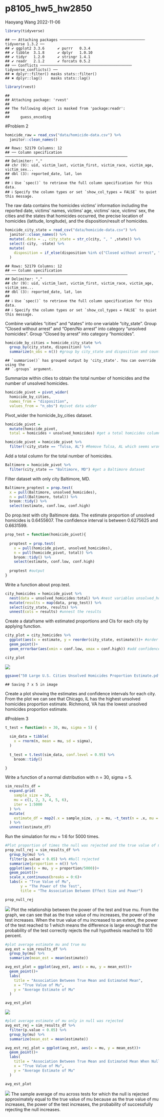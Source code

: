 p8105_hw5_hw2850
================
Haoyang Wang
2022-11-06

``` r
library(tidyverse)
```

    ## ── Attaching packages ─────────────────────────────────────── tidyverse 1.3.2 ──
    ## ✔ ggplot2 3.3.6      ✔ purrr   0.3.4 
    ## ✔ tibble  3.1.8      ✔ dplyr   1.0.10
    ## ✔ tidyr   1.2.0      ✔ stringr 1.4.1 
    ## ✔ readr   2.1.2      ✔ forcats 0.5.2 
    ## ── Conflicts ────────────────────────────────────────── tidyverse_conflicts() ──
    ## ✖ dplyr::filter() masks stats::filter()
    ## ✖ dplyr::lag()    masks stats::lag()

``` r
library(rvest)
```

    ## 
    ## Attaching package: 'rvest'
    ## 
    ## The following object is masked from 'package:readr':
    ## 
    ##     guess_encoding

\#Problem 2

``` r
homicide_raw = read_csv("data/homicide-data.csv") %>% 
  janitor::clean_names()
```

    ## Rows: 52179 Columns: 12
    ## ── Column specification ────────────────────────────────────────────────────────
    ## Delimiter: ","
    ## chr (9): uid, victim_last, victim_first, victim_race, victim_age, victim_sex...
    ## dbl (3): reported_date, lat, lon
    ## 
    ## ℹ Use `spec()` to retrieve the full column specification for this data.
    ## ℹ Specify the column types or set `show_col_types = FALSE` to quiet this message.

The raw data contains the homicides victims’ information including the
reported date, victims’ names, victims’ age, victims’ race, victims’
sex, the cities and the states that homicides occurred, the precise
location of homicides (latitude, longitude), and the disposition/result
of homicides.

``` r
homicide_city_state = read_csv("data/homicide-data.csv") %>% 
  janitor::clean_names() %>% 
  mutate(.data = ., city_state = str_c(city, ", " ,state)) %>% 
  select(-city, -state) %>% 
  mutate(
    disposition = if_else(disposition %in% c("Closed without arrest", "Open/No arrest"), "unsolved_homicides", "homicides") 
  )
```

    ## Rows: 52179 Columns: 12
    ## ── Column specification ────────────────────────────────────────────────────────
    ## Delimiter: ","
    ## chr (9): uid, victim_last, victim_first, victim_race, victim_age, victim_sex...
    ## dbl (3): reported_date, lat, lon
    ## 
    ## ℹ Use `spec()` to retrieve the full column specification for this data.
    ## ℹ Specify the column types or set `show_col_types = FALSE` to quiet this message.

Combine variables “cities” and “states” into one variable “city_state”.
Group “Closed without arrest” and “Open/No arrest” into category
“unsolved homicides”. Group “Closed by arrest” into category
“homicides”.

``` r
homicide_by_cities = homicide_city_state %>% 
  group_by(city_state, disposition) %>% 
  summarize(n_obs = n()) #group by city_state and disposition and count the number
```

    ## `summarise()` has grouped output by 'city_state'. You can override using the
    ## `.groups` argument.

Summarize within cities to obtain the total number of homicides and the
number of unsolved homicides.

``` r
homicide_pivot = pivot_wider(
  homicide_by_cities,
  names_from = "disposition",
  values_from = "n_obs") #pivot data wider
```

Pivot_wider the homicide_by_cities dataset.

``` r
homicide_pivot = 
  mutate(homicide_pivot,
  total = homicides + unsolved_homicides) #get a total homicides column by adding homicides and unsolved homicides

homicide_pivot = homicide_pivot %>% 
  filter(!city_state == "Tulsa, AL") #Remove Tulsa, AL which seems wrong
```

Add a total column for the total number of homicides.

``` r
Baltimore = homicide_pivot %>% 
  filter(city_state == "Baltimore, MD") #get a Baltimore dataset
```

Filter dataset with only city Baltimore, MD.

``` r
Baltimore_proptest = prop.test(
  x = pull(Baltimore, unsolved_homicides),
  n = pull(Baltimore, total)) %>% 
  broom::tidy() %>% 
  select(estimate, conf.low, conf.high)
```

Do prop.test with city Baltimore data. The estimate proportion of
unsolved homicides is 0.6455607. The confidence interval is between
0.6275625 and 0.6631599.

``` r
prop_test = function(homicide_pivot){
  
  proptest = prop.test(
    x = pull(homicide_pivot, unsolved_homicides),
    n = pull(homicide_pivot, total)) %>% 
    broom::tidy() %>% 
    select(estimate, conf.low, conf.high)
  
  proptest #output
}
```

Write a function about prop.test.

``` r
city_homicides = homicide_pivot %>% 
  nest(data = unsolved_homicides:total) %>% #nest variables unsolved_homicides and total within tidied homicide_pivot dataset 
  mutate(results = map(data, prop_test)) %>% 
  select(city_state, results) %>% 
  unnest(cols = results) #unnest the results
```

Create a dataframe with estimated proportions and CIs for each city by
applying function.

``` r
city_plot = city_homicides %>%  
  ggplot(aes(x = estimate, y = reorder(city_state, estimate)))+ #order the cities by their estimate proportion
  geom_point()+
  geom_errorbar(aes(xmin = conf.low, xmax = conf.high)) #add confidence interval

city_plot
```

![](p8105_hw5_hw2850_files/figure-gfm/unnamed-chunk-11-1.png)<!-- -->

``` r
ggsave("50 Large U.S. Cities Unsolved Homicides Proportion Estimate.pdf", plot = last_plot())
```

    ## Saving 7 x 5 in image

Create a plot showing the estimates and confidence intervals for each
city. From the plot we can see that Chicago, IL has the highest unsolved
homicides proportion estimate. Richmond, VA has the lowest unsolved
homicides proportion estimate.

\#Problem 3

``` r
t_test = function(n = 30, mu, sigma = 5) {
  
  sim_data = tibble(
    x = rnorm(n, mean = mu, sd = sigma),
  )
  
  t_test = t.test(sim_data, conf.level = 0.95) %>% 
    broom::tidy()

}
```

Write a function of a normal distribution with n = 30, sigma = 5.

``` r
sim_results_df =
  expand.grid(
    sample_size = 30,
    mu = c(1, 2, 3, 4, 5, 6),
    iter = 1:5000
  ) %>% 
  mutate(
    estimate_df = map2(.x = sample_size, .y = mu, ~t_test(n = .x, mu = .y))
  ) %>% 
  unnest(estimate_df)
```

Run the simulation for mu = 1:6 for 5000 times.

``` r
#Plot proportion of times the null was rejected and the true value of mu
prop_null_rej = sim_results_df %>% 
  group_by(mu) %>% 
  filter(p.value < 0.05) %>% #Null rejected
  summarize(proportion = n()) %>% 
  ggplot(aes(x = mu, y = proportion/5000))+
  geom_point()+
  scale_x_continuous(breaks = 0:6)+
  labs(x = "True Value of Mu",
       y = "The Power of the Test",
       title = "The Association Between Effect Size and Power")

prop_null_rej
```

![](p8105_hw5_hw2850_files/figure-gfm/unnamed-chunk-14-1.png)<!-- -->
Plot the relationship between the power of the test and true mu. From
the graph, we can see that as the true value of mu increases, the power
of the test increases. When the true value of mu increased to an extent,
the power of the test reached to 1 which means the difference is large
enough that the probability of the test correctly rejects the null
hypothesis reached to 100 percent.

``` r
#plot average estimate mu and true mu
avg_est = sim_results_df %>% 
  group_by(mu) %>% 
  summarize(mean_est = mean(estimate))

avg_est_plot = ggplot(avg_est, aes(x = mu, y = mean_est))+
  geom_point()+
  labs(
    title = "Association Between True Mean and Estimated Mean",
    x = "True Value of Mu",
    y = "Average Estimate of Mu"
  )

avg_est_plot
```

![](p8105_hw5_hw2850_files/figure-gfm/unnamed-chunk-15-1.png)<!-- -->

``` r
#plot average estimate of mu only in null was rejected
avg_est_rej = sim_results_df %>%
  filter(p.value < 0.05) %>% 
  group_by(mu) %>% 
  summarize(mean_est = mean(estimate))

avg_est_rej_plot = ggplot(avg_est, aes(x = mu, y = mean_est))+
  geom_point()+
  labs(
    title = "Association Between True Mean and Estimated Mean When Null Rejected",
    x = "True Value of Mu",
    y = "Average Estimate of Mu"
  )

avg_est_plot
```

![](p8105_hw5_hw2850_files/figure-gfm/unnamed-chunk-16-1.png)<!-- -->
The sample average of mu across tests for which the null is rejected
approximately equal to the true value of mu because as the true value of
mu increases, the power of the test increases, the probability of
successfully rejecting the null increases.
